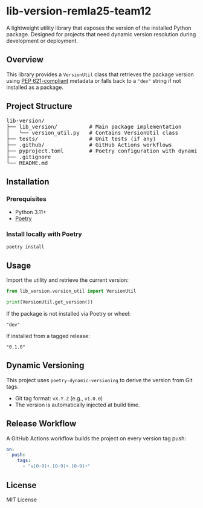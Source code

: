# lib-version-remla25-team12

A lightweight utility library that exposes the version of the installed Python package. Designed for projects that need dynamic version resolution during development or deployment.

## Overview

This library provides a `VersionUtil` class that retrieves the package version using [PEP 621-compliant](https://www.python.org/dev/peps/pep-0621/) metadata or falls back to a `"dev"` string if not installed as a package.

## Project Structure

<pre>
lib-version/
├── lib_version/          # Main package implementation
│   └── version_util.py   # Contains VersionUtil class
├── tests/                # Unit tests (if any)
├── .github/              # GitHub Actions workflows
├── pyproject.toml        # Poetry configuration with dynamic versioning
├── .gitignore
└── README.md
</pre>

## Installation

### Prerequisites

- Python 3.11+
- [Poetry](https://python-poetry.org/)

### Install locally with Poetry

```bash
poetry install
```

## Usage

Import the utility and retrieve the current version:

```python
from lib_version.version_util import VersionUtil

print(VersionUtil.get_version())
```

If the package is not installed via Poetry or wheel:

```text
"dev"
```

If installed from a tagged release:

```text
"0.1.0"
```

## Dynamic Versioning

This project uses `poetry-dynamic-versioning` to derive the version from Git tags.

- Git tag format: `vX.Y.Z` (e.g., `v1.0.0`)
- The version is automatically injected at build time.

## Release Workflow

A GitHub Actions workflow builds the project on every version tag push:

```yaml
on:
  push:
    tags:
      - "v[0-9]+.[0-9]+.[0-9]+"
```

## License

MIT License